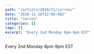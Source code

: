 ```yaml
---
path: "/artists/2018/11/jarren/"
date: "2018-11-18T22:08:48Z"
title: "Jarren"
categories: []
tags: []
excerpt: "Every 2nd Monday 8pm-9pm EST"
---
```


Every 2nd Monday 8pm-9pm EST